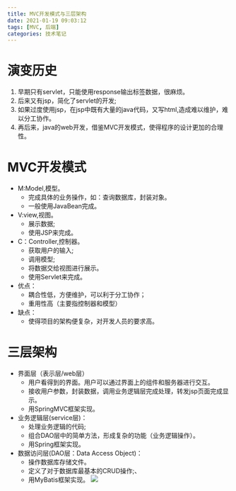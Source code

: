 ```yaml
---
title: MVC开发模式与三层架构
date: 2021-01-19 09:03:12
tags: [MVC, 后端]
categories: 技术笔记
---
```

# 演变历史

1. 早期只有servlet，只能使用response输出标签数据，很麻烦。
2. 后来又有jsp，简化了servlet的开发;
3. 如果过度使用jsp，在jsp中既有大量的java代码，又写html,造成难以维护，难以分工协作。
4. 再后来，java的web开发，借鉴MVC开发模式，使得程序的设计更加的合理性。

# MVC开发模式

* M:Model,模型。
  * 完成具体的业务操作，如：查询数据库，封装对象。
  * 一般使用JavaBean完成。
* V:view,视图。
  * 展示数据;
  * 使用JSP来完成。
* C：Controller,控制器。
  * 获取用户的输入;
  * 调用模型;
  * 将数据交给视图进行展示。
  * 使用Servlet来完成。
* 优点：
  * 耦合性低，方便维护，可以利于分工协作；
  * 重用性高（主要指控制器和模型）
* 缺点：
  * 使得项目的架构便复杂，对开发人员的要求高。

# 三层架构

* 界面层（表示层/web层）
  * 用户看得到的界面。用户可以通过界面上的组件和服务器进行交互。
  * 接收用户参数，封装数据，调用业务逻辑层完成处理，转发jsp页面完成显示。
  * 用SpringMVC框架实现。
* 业务逻辑层(service层)：
  * 处理业务逻辑的代码;
  * 组合DAO层中的简单方法，形成复杂的功能（业务逻辑操作）。
  * 用Spring框架实现。
* 数据访问层(DAO层：Data Access Object)：
  * 操作数据库存储文件。
  * 定义了对于数据库最基本的CRUD操作;、
  * 用MyBatis框架实现。
![](https://zjpicture.oss-cn-beijing.aliyuncs.com/giteePic/picgo-master/img/20210119193423.PNG)